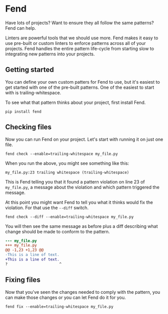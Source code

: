# Fend

Have lots of projects? Want to ensure they all follow the same patterns? Fend can help.

Linters are powerful tools that we should use more.  Fend makes it easy to use pre-built
or custom linters to enforce patterns across all of your projects.  Fend handles the
entire pattern life-cycle from starting slow to integrating new patterns into your
projects.


## Getting started

You can define your own custom patters for Fend to use, but it's easiest to get started
with one of the pre-built patterns.  One of the easiest to start with is
trailing-whitespace.

To see what that pattern thinks about your project, first install Fend.

```shell
pip install fend
```

## Checking files

Now you can run Fend on your project.  Let's start with running it on just one file.

```shell
fend check --enable=trailing-whitespace my_file.py
```

When you run the above, you might see something like this:

```
my_file.py:23 trailing whitespace (trailing-whitespace)
```

This is Fend telling you that it found a pattern violation on line 23 of `my_file.py`, a
message about the violation and which pattern triggered the message.

At this point you might want Fend to tell you what it thinks would fix the violation.
For that use the `--diff` switch.

```shell
fend check --diff --enable=trailing-whitespace my_file.py
```

You will then see the same message as before plus a diff describing what change should
be made to conform to the pattern.

```diff
--- my_file.py
+++ my_file.py
@@ -1,23 +1,23 @@
-This is a line of text. 
+This is a line of text.
?                       ^
```

## Fixing files

Now that you've seen the changes needed to comply with the pattern, you can make those changes or you can let Fend do it for you.

```shell
fend fix --enable=trailing-whitespace my_file.py
```
